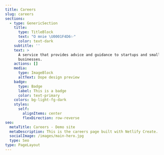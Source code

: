 ```yaml
---
title: Careers
slug: careers
sections:
  - type: GenericSection
    title:
      type: TitleBlock
      text: "O mnie \U0001F4D6✨"
      color: text-dark
    subtitle: ''
    text: >
      A service that provides advice and guidance to startups and small
      businesses.
    actions: []
    media:
      type: ImageBlock
      altText: Dope design preview
    badge:
      type: Badge
      label: This is a badge
      color: text-primary
    colors: bg-light-fg-dark
    styles:
      self:
        alignItems: center
        flexDirection: row-reverse
seo:
  metaTitle: Careers - Demo site
  metaDescription: This is the careers page built with Netlify Create.
  socialImage: /images/main-hero.jpg
  type: Seo
type: PageLayout
---
```

